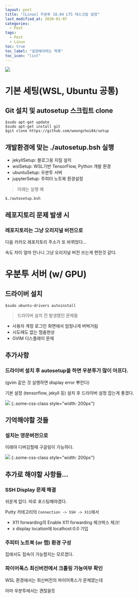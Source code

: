 ```yaml
---
layout: post
title: "[Linux] 우분투 18.04 LTS 데스크탑 설정"
last_modified_at: 2020-01-07
categories:
  - Post
tags:
  - Post
  - Linux
toc: true
toc_label: "설정해야하는 목록"
toc_icon: "list"
---
```


![](https://cdn.pixabay.com/photo/2013/07/12/14/08/keyboard-147827_1280.png)

# 기본 세팅(WSL, Ubuntu 공통)

## Git 설치 및 autosetup 스크립트 clone

```console
$sudo apt-get update
$sudo apt-get install git
$git clone https://github.com/woongchoi84/setup
```

## 개발환경에 맞는 ./autosetup.bsh 실행

- jekyllSetup: 블로그용 지킬 설치
- wslSetup: WSL기반 TensorFlow, Python 개발 환경
- ubuntuSetup: 우분투 서버
- jupyterSetup: 주피터 노트북 환경설정

> 아래는 실행 예

```console
$./autosetup.bsh
```

## 레포지토리 문제 발생 시

### 레포지토리는 그냥 오리지널 버전으로

다음 카카오 레포지토리 주소가 또 바뀌었다...

속도 차이 얼마 안나니 그냥 오리지널 버전 쓰는게 편한것 같다.


# 우분투 서버 (w/ GPU)

## 드라이버 설치

```console
$sudo ubuntu-drivers autoinstall
```

>드라이버 설치 전 발생했던 문제들

- 사용자 계정 로그인 화면에서 엄청나게 버벅거림
- 시도때도 없는 멈춤현상
- GVIM 디스플레이 문제

## 추가사항

### 드라이버 설치 후 autosetup을 하면 우분투가 많이 아프다.

(gvim 같은 것 실행하면 display error 뿌린다)

기본 설정 (tensorflow, jekyll 등) 설치 후 드라이버 설정 잡는게 좋겠다.

![](https://cdn.pixabay.com/photo/2012/04/15/17/55/note-34687_1280.png)
{:.some-css-class style="width: 200px"}

## 기억해야할 것들

### 설치는 영문버전으로

이래야 디버깅할때 구글링이 가능하다.


![](https://cdn.pixabay.com/photo/2017/02/18/11/00/checklist-2077020_1280.jpg)
{:.some-css-class style="width: 200px"}


## 추가로 해야할 사항들...

### SSH Display 문제 해결

쉬운게 없다. 따로 포스팅해야겠다.

Putty 카테고리의 `Connection -> SSH -> X11`에서

- X11 forwarding의 Enable X11 forwarding 체크박스 체크!
- x display location에 localhost:0.0 기입

### 주피터 노트북 (or 랩) 환경 구성

집에서도 접속이 가능할지는 모르겠다.

### 파이어폭스 최신버전에서 크롤링 가능여부 확인

WSL 환경에서는 최신버전의 파이어폭스가 문제였는데 

아마 우분투에서는 괜찮을듯

